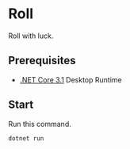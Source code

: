 # Roll

Roll with luck.

## Prerequisites

- [.NET Core 3.1](https://dotnet.microsoft.com/download/dotnet-core/3.1) Desktop Runtime

## Start

Run this command.

```powershell
dotnet run
```
